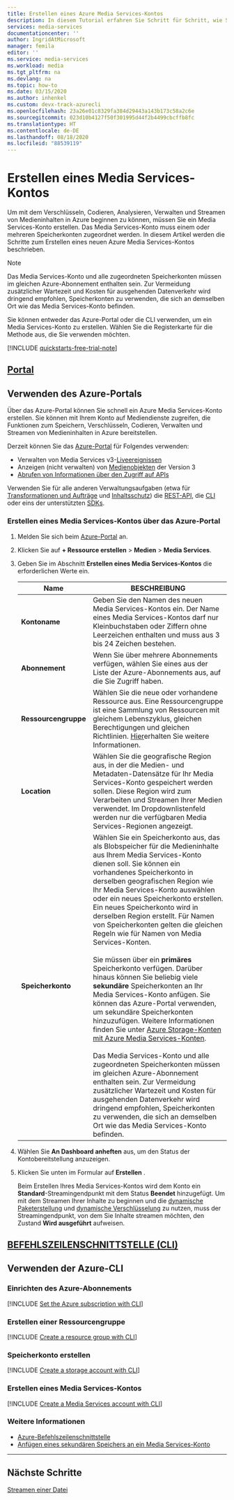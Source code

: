 ```yaml
---
title: Erstellen eines Azure Media Services-Kontos
description: In diesem Tutorial erfahren Sie Schritt für Schritt, wie Sie ein Azure Media Services-Konto erstellen.
services: media-services
documentationcenter: ''
author: IngridAtMicrosoft
manager: femila
editor: ''
ms.service: media-services
ms.workload: media
ms.tgt_pltfrm: na
ms.devlang: na
ms.topic: how-to
ms.date: 03/15/2020
ms.author: inhenkel
ms.custom: devx-track-azurecli
ms.openlocfilehash: 23a26e01c8329fa384d29443a143b173c58a2c6e
ms.sourcegitcommit: 023d10b4127f50f301995d44f2b4499cbcffb8fc
ms.translationtype: HT
ms.contentlocale: de-DE
ms.lasthandoff: 08/18/2020
ms.locfileid: "88539119"
---
```

# <a name="create-a-media-services-account"></a>Erstellen eines Media Services-Kontos

Um mit dem Verschlüsseln, Codieren, Analysieren, Verwalten und Streamen von Medieninhalten in Azure beginnen zu können, müssen Sie ein Media Services-Konto erstellen. Das Media Services-Konto muss einem oder mehreren Speicherkonten zugeordnet werden. In diesem Artikel werden die Schritte zum Erstellen eines neuen Azure Media Services-Kontos beschrieben.

> [!NOTE]
> Das Media Services-Konto und alle zugeordneten Speicherkonten müssen im gleichen Azure-Abonnement enthalten sein. Zur Vermeidung zusätzlicher Wartezeit und Kosten für ausgehenden Datenverkehr wird dringend empfohlen, Speicherkonten zu verwenden, die sich an demselben Ort wie das Media Services-Konto befinden.

 Sie können entweder das Azure-Portal oder die CLI verwenden, um ein Media Services-Konto zu erstellen. Wählen Sie die Registerkarte für die Methode aus, die Sie verwenden möchten.

[!INCLUDE [quickstarts-free-trial-note](../../../includes/quickstarts-free-trial-note.md)]

## <a name="portal"></a>[Portal](#tab/portal/)

## <a name="use-the-azure-portal"></a>Verwenden des Azure-Portals

<!-- Move this section. This section should be moved to conceptual.  It doesn't belong in task based -->
Über das Azure-Portal können Sie schnell ein Azure Media Services-Konto erstellen. Sie können mit Ihrem Konto auf Mediendienste zugreifen, die Funktionen zum Speichern, Verschlüsseln, Codieren, Verwalten und Streamen von Medieninhalten in Azure bereitstellen.

Derzeit können Sie das [Azure-Portal](https://portal.azure.com/) für Folgendes verwenden:

* Verwalten von Media Services v3-[Liveereignissen](live-events-outputs-concept.md) 
* Anzeigen (nicht verwalten) von [Medienobjekten](assets-concept.md) der Version 3 
* [Abrufen von Informationen über den Zugriff auf APIs](./access-api-howto.md) 

Verwenden Sie für alle anderen Verwaltungsaufgaben (etwa für [Transformationen und Aufträge](transforms-jobs-concept.md) und [Inhaltsschutz](content-protection-overview.md)) die [REST-API](https://aka.ms/ams-v3-rest-ref), die [CLI](https://aka.ms/ams-v3-cli-ref) oder eins der unterstützten [SDKs](media-services-apis-overview.md#sdks).
<!-- Move this section. This section should be moved to conceptual.  It doesn't belong in task based -->

### <a name="use-the-azure-portal-to-create-a-media-services-account"></a>Erstellen eines Media Services-Kontos über das Azure-Portal

1. Melden Sie sich beim [Azure-Portal](https://portal.azure.com/) an.
1. Klicken Sie auf **+ Ressource erstellen** > **Medien** > **Media Services**.
1. Geben Sie im Abschnitt **Erstellen eines Media Services-Kontos** die erforderlichen Werte ein.

    | Name | BESCHREIBUNG |
    | ---|---|
    |**Kontoname**|Geben Sie den Namen des neuen Media Services-Kontos ein. Der Name eines Media Services-Kontos darf nur Kleinbuchstaben oder Ziffern ohne Leerzeichen enthalten und muss aus 3 bis 24 Zeichen bestehen.|
    |**Abonnement**|Wenn Sie über mehrere Abonnements verfügen, wählen Sie eines aus der Liste der Azure-Abonnements aus, auf die Sie Zugriff haben.|
    |**Ressourcengruppe**|Wählen Sie die neue oder vorhandene Ressource aus. Eine Ressourcengruppe ist eine Sammlung von Ressourcen mit gleichem Lebenszyklus, gleichen Berechtigungen und gleichen Richtlinien. [Hier](../../azure-resource-manager/management/overview.md#resource-groups)erhalten Sie weitere Informationen.|
    |**Location**|Wählen Sie die geografische Region aus, in der die Medien- und Metadaten-Datensätze für Ihr Media Services-Konto gespeichert werden sollen. Diese Region wird zum Verarbeiten und Streamen Ihrer Medien verwendet. Im Dropdownlistenfeld werden nur die verfügbaren Media Services-Regionen angezeigt. |
    |**Speicherkonto**|Wählen Sie ein Speicherkonto aus, das als Blobspeicher für die Medieninhalte aus Ihrem Media Services-Konto dienen soll. Sie können ein vorhandenes Speicherkonto in derselben geografischen Region wie Ihr Media Services-Konto auswählen oder ein neues Speicherkonto erstellen. Ein neues Speicherkonto wird in derselben Region erstellt. Für Namen von Speicherkonten gelten die gleichen Regeln wie für Namen von Media Services-Konten.<br/><br/>Sie müssen über ein **primäres** Speicherkonto verfügen. Darüber hinaus können Sie beliebig viele **sekundäre** Speicherkonten an Ihr Media Services-Konto anfügen. Sie können das Azure-Portal verwenden, um sekundäre Speicherkonten hinzuzufügen. Weitere Informationen finden Sie unter [Azure Storage-Konten mit Azure Media Services-Konten](storage-account-concept.md).<br/><br/>Das Media Services-Konto und alle zugeordneten Speicherkonten müssen im gleichen Azure-Abonnement enthalten sein. Zur Vermeidung zusätzlicher Wartezeit und Kosten für ausgehenden Datenverkehr wird dringend empfohlen, Speicherkonten zu verwenden, die sich an demselben Ort wie das Media Services-Konto befinden.|

1. Wählen Sie **An Dashboard anheften** aus, um den Status der Kontobereitstellung anzuzeigen.
1. Klicken Sie unten im Formular auf **Erstellen** .

    Beim Erstellen Ihres Media Services-Kontos wird dem Konto ein **Standard**-Streamingendpunkt mit dem Status **Beendet** hinzugefügt. Um mit dem Streamen Ihrer Inhalte zu beginnen und die [dynamische Paketerstellung](dynamic-packaging-overview.md) und [dynamische Verschlüsselung](content-protection-overview.md) zu nutzen, muss der Streamingendpunkt, von dem Sie Inhalte streamen möchten, den Zustand **Wird ausgeführt** aufweisen. 

## <a name="cli"></a>[BEFEHLSZEILENSCHNITTSTELLE (CLI)](#tab/cli/)

## <a name="use-the-azure-cli"></a>Verwenden der Azure-CLI

<!-- NOTE: The following are in the includes file and are reused in other How To articles. All task based content should be in the includes folder with the task- prefix prepended to the file name. -->

### <a name="set-the-azure-subscription"></a>Einrichten des Azure-Abonnements

[!INCLUDE [Set the Azure subscription with CLI](./includes/task-set-azure-subscription-cli.md)]

### <a name="create-a-resource-group"></a>Erstellen einer Ressourcengruppe

[!INCLUDE [Create a resource group with CLI](./includes/task-create-resource-group-cli.md)]

### <a name="create-a-storage-account"></a>Speicherkonto erstellen

[!INCLUDE [Create a storage account with CLI](./includes/task-create-storage-account-cli.md)]

### <a name="create-a-media-services-account"></a>Erstellen eines Media Services-Kontos

[!INCLUDE [Create a Media Services account with CLI](./includes/task-create-media-services-account-cli.md)]

### <a name="see-also"></a>Weitere Informationen

* [Azure-Befehlszeilenschnittstelle](/cli/azure/ams?view=azure-cli-latest)
* [Anfügen eines sekundären Speichers an ein Media Services-Konto](/cli/azure/ams/account/storage?view=azure-cli-latest#az-ams-account-storage-add)

---

## <a name="next-steps"></a>Nächste Schritte

[Streamen einer Datei](stream-files-dotnet-quickstart.md)
